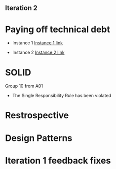 ## Iteration 2

# Paying off technical debt
- Instance 1 
    [Instance 1 link]()
    
- Instance 2
    [Instance 2 link](https://code.cs.umanitoba.ca/3350-winter-2021-a03/winter-2021-a03-group-10/-/commit/5b27de18e1731c6d933b148d74fef99551bb03e2#b68cd193f074d0c92aa985ee1dc258134dbadcf6_50_55)
    


# SOLID 
Group 10 from A01
-   The Single Responsibility Rule has been violated 



# Restrospective 




# Design Patterns 




# Iteration 1 feedback fixes 